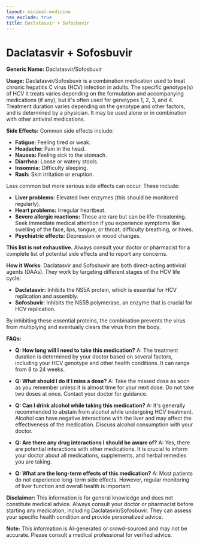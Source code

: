 ```yaml
---
layout: minimal-medicine
nav_exclude: true
title: Daclatasvir + Sofosbuvir
---
```


# Daclatasvir + Sofosbuvir

**Generic Name:** Daclatasvir/Sofosbuvir

**Usage:** Daclatasvir/Sofosbuvir is a combination medication used to treat chronic hepatitis C virus (HCV) infection in adults.  The specific genotype(s) of HCV it treats varies depending on the formulation and accompanying medications (if any), but it's often used for genotypes 1, 2, 3, and 4.  Treatment duration varies depending on the genotype and other factors, and is determined by a physician.  It may be used alone or in combination with other antiviral medications.


**Side Effects:**  Common side effects include:

* **Fatigue:** Feeling tired or weak.
* **Headache:** Pain in the head.
* **Nausea:** Feeling sick to the stomach.
* **Diarrhea:** Loose or watery stools.
* **Insomnia:** Difficulty sleeping.
* **Rash:** Skin irritation or eruption.

Less common but more serious side effects can occur. These include:

* **Liver problems:**  Elevated liver enzymes (this should be monitored regularly).
* **Heart problems:** Irregular heartbeat.
* **Severe allergic reactions:** These are rare but can be life-threatening.  Seek immediate medical attention if you experience symptoms like swelling of the face, lips, tongue, or throat, difficulty breathing, or hives.
* **Psychiatric effects:** Depression or mood changes.

**This list is not exhaustive.** Always consult your doctor or pharmacist for a complete list of potential side effects and to report any concerns.


**How it Works:**  Daclatasvir and Sofosbuvir are both direct-acting antiviral agents (DAAs).  They work by targeting different stages of the HCV life cycle:

* **Daclatasvir:**  Inhibits the NS5A protein, which is essential for HCV replication and assembly.
* **Sofosbuvir:** Inhibits the NS5B polymerase, an enzyme that is crucial for HCV replication.

By inhibiting these essential proteins, the combination prevents the virus from multiplying and eventually clears the virus from the body.


**FAQs:**

* **Q: How long will I need to take this medication?** A: The treatment duration is determined by your doctor based on several factors, including your HCV genotype and other health conditions.  It can range from 8 to 24 weeks.

* **Q: What should I do if I miss a dose?** A:  Take the missed dose as soon as you remember unless it is almost time for your next dose. Do not take two doses at once. Contact your doctor for guidance.

* **Q: Can I drink alcohol while taking this medication?** A:  It's generally recommended to abstain from alcohol while undergoing HCV treatment.  Alcohol can have negative interactions with the liver and may affect the effectiveness of the medication.  Discuss alcohol consumption with your doctor.

* **Q: Are there any drug interactions I should be aware of?** A: Yes, there are potential interactions with other medications.  It is crucial to inform your doctor about all medications, supplements, and herbal remedies you are taking.

* **Q: What are the long-term effects of this medication?** A:  Most patients do not experience long-term side effects. However, regular monitoring of liver function and overall health is important.


**Disclaimer:** This information is for general knowledge and does not constitute medical advice.  Always consult your doctor or pharmacist before starting any medication, including Daclatasvir/Sofosbuvir.  They can assess your specific health condition and provide personalized advice.


**Note:** This information is AI-generated or crowd-sourced and may not be accurate. Please consult a medical professional for verified advice.